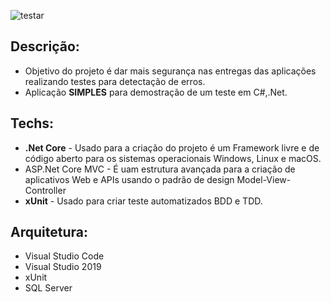 ![testar](https://user-images.githubusercontent.com/6175226/99765208-51983280-2add-11eb-872d-40d9c8374592.gif)

## Descrição:

- Objetivo do projeto é dar mais segurança nas entregas das aplicações realizando testes para detectação de erros.
- Aplicação **SIMPLES** para demostração de um teste em C#,.Net.

## Techs:

- **.Net Core** - Usado para a criação do projeto é um Framework livre e de código aberto para os sistemas operacionais Windows, Linux e macOS.
- ASP.Net Core MVC - É uam estrutura avançada para a criação de aplicativos Web e APIs usando o padrão de design Model-View-Controller
- **xUnit** - Usado para criar teste automatizados BDD e TDD.


## Arquitetura:

- Visual Studio Code
- Visual Studio 2019
- xUnit 
- SQL Server
